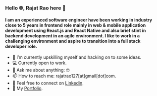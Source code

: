 ### Hello 🌐, Rajat Rao here 👋

#### I am an experienced software engineer have been working in industry close to 5 years in frontend role mainly in web & mobile application development using React.js and React Native and also brief stint in backend development in an agile environment. I like to work in a challenging environment and aspire to transition into a full stack developer role.

- 🔭 I’m currently upskilling myself and hacking on to some ideas.
- 💻 Currently open to work.
- 💬 Ask me about anything: 🤓
- 📫 How to reach me: rajatrao127[at]gmail[dot]com.
- 🤝 Feel free to connect on [Linkedin](https://www.linkedin.com/in/rajat-rao-b94b45123).
- 💼 My [Portfolio](https://raobit.com).

